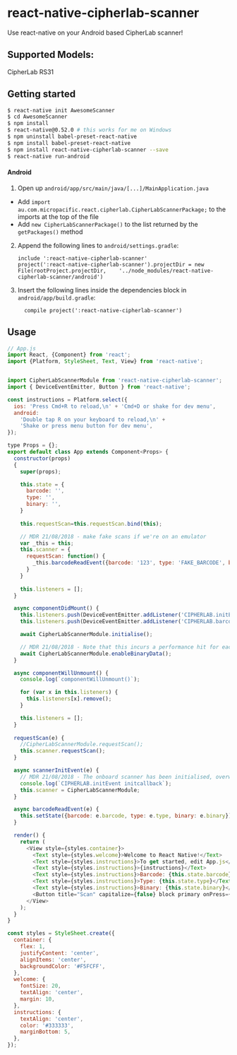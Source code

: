# react-native-cipherlab-scanner

Use react-native on your Android based CipherLab scanner!

## Supported Models:
CipherLab RS31

## Getting started

```bash
$ react-native init AwesomeScanner
$ cd AwesomeScanner
$ npm install
$ react-native@0.52.0 # this works for me on Windows
$ npm uninstall babel-preset-react-native
$ npm install babel-preset-react-native
$ npm install react-native-cipherlab-scanner --save
$ react-native run-android
```

#### Android

1. Open up `android/app/src/main/java/[...]/MainApplication.java`
  - Add `import au.com.micropacific.react.cipherlab.CipherLabScannerPackage;` to the imports at the top of the file
  - Add `new CipherLabScannerPackage()` to the list returned by the `getPackages()` method
2. Append the following lines to `android/settings.gradle`:
  	```
  	include ':react-native-cipherlab-scanner'
  	project(':react-native-cipherlab-scanner').projectDir = new File(rootProject.projectDir, 	'../node_modules/react-native-cipherlab-scanner/android')
  	```
3. Insert the following lines inside the dependencies block in `android/app/build.gradle`:
  	```
      compile project(':react-native-cipherlab-scanner')
  	```


## Usage
```javascript
// App.js
import React, {Component} from 'react';
import {Platform, StyleSheet, Text, View} from 'react-native';


import CipherLabScannerModule from 'react-native-cipherlab-scanner';
import { DeviceEventEmitter, Button } from 'react-native';

const instructions = Platform.select({
  ios: 'Press Cmd+R to reload,\n' + 'Cmd+D or shake for dev menu',
  android:
    'Double tap R on your keyboard to reload,\n' +
    'Shake or press menu button for dev menu',
});

type Props = {};
export default class App extends Component<Props> {
  constructor(props)
  {
    super(props);

    this.state = {
      barcode: '',
      type: '',
      binary: '',
    }
    
    this.requestScan=this.requestScan.bind(this); 

    // MDR 21/08/2018 - make fake scans if we're on an emulator
    var _this = this;
    this.scanner = {
      requestScan: function() {
        _this.barcodeReadEvent({barcode: '123', type: 'FAKE_BARCODE', binary: []})
      }
    }
    
    this.listeners = [];
  }

  async componentDidMount() {
    this.listeners.push(DeviceEventEmitter.addListener('CIPHERLAB.initEvent', this.scannerInitEvent.bind(this)));
    this.listeners.push(DeviceEventEmitter.addListener('CIPHERLAB.barcodeReadEvent', this.barcodeReadEvent.bind(this)));

    await CipherLabScannerModule.initialise();

    // MDR 21/08/2018 - Note that this incurs a performance hit for each scan
    await CipherLabScannerModule.enableBinaryData();
  }

  async componentWillUnmount() {
    console.log(`componentWillUnmount()`);

    for (var x in this.listeners) {
      this.listeners[x].remove();
    }

    this.listeners = [];
  }
  
  requestScan(e) {
    //CipherLabScannerModule.requestScan();
    this.scanner.requestScan();
  }

  async scannerInitEvent(e) {
    // MDR 21/08/2018 - The onboard scanner has been initialised, overwrite our fake scanner
    console.log(`CIPHERLAB.initEvent initcallback`);
    this.scanner = CipherLabScannerModule;
  }

  async barcodeReadEvent(e) {
    this.setState({barcode: e.barcode, type: e.type, binary: e.binary});
  }

  render() {
    return (
      <View style={styles.container}>
        <Text style={styles.welcome}>Welcome to React Native!</Text>
        <Text style={styles.instructions}>To get started, edit App.js</Text>
        <Text style={styles.instructions}>{instructions}</Text>
        <Text style={styles.instructions}>Barcode: {this.state.barcode}</Text>
        <Text style={styles.instructions}>Type: {this.state.type}</Text>
        <Text style={styles.instructions}>Binary: {this.state.binary}</Text>        
        <Button title="Scan" capitalize={false} block primary onPress={this.requestScan} />
      </View>
    );
  }
}

const styles = StyleSheet.create({
  container: {
    flex: 1,
    justifyContent: 'center',
    alignItems: 'center',
    backgroundColor: '#F5FCFF',
  },
  welcome: {
    fontSize: 20,
    textAlign: 'center',
    margin: 10,
  },
  instructions: {
    textAlign: 'center',
    color: '#333333',
    marginBottom: 5,
  },
});
```
  